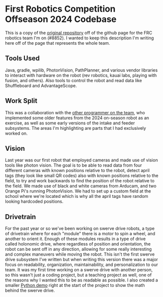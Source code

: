 # First Robotics Competition Offseason 2024 Codebase

This is a copy of the [original repository](https://github.com/Drew-Robotics/offseason-2024) off of the github page for the FRC robotics team I'm on (#8852). I wanted to keep this description I'm writing here off of the page that represents the whole team.

## Tools Used
Java, gradle, wpilib, PhotonVision, PathPlanner, and various vendor libraries to interact with hardware on the robot (rev robotics, kauai labs, playing with fusion, and others).
Also tools to control the robot and read data like Shuffleboard and AdvantageScope.

## Work Split
This was a collaboration with the [other programmer on the team](https://github.com/Pickles888), who implemented some older features from the 2024 on-season robot as an exercise, as well as some early versions of the intake and feeder subsystems. The areas I'm highlighting are parts that I had exclusively worked on.

## Vision

Last year was our first robot that employed cameras and made use of vision tools like photon vision. The goal is to be able to read data from four different cameras with known positions relative to the robot, detect april tags (they look like small QR codes) also with known positions relative to the field, to try and work backwards to find the position of the robot relative to the field. We made use of black and white cameras from Arducam, and two Orange Pi's running PhotonVision. We had to set up a custom field at the school where we're located which is why all the april tags have random looking hardcoded positions.

## Drivetrain

For the past year or so we've been working on swerve drive robots, a type of drivetrain where for each "module" there is a motor to spin a wheel, and another to orient it. Enough of these modules results in a type of drive called holonomic drive, where regardless of position and orientation, the robot can be sent off in any direction, allowing for some really interesting and complex maneuvers while moving the robot. This isn't the first swerve drive subsystem I've written but when writing this version there was a major focus on readability, organization, maintainability, and personalization to our team. It was my first time working on a swerve drive with another person, so this wasn't just a coding project, but a teaching project as well, one of the reasons why I wanted this to be as readable as possible. I also created a smaller [Python demo](https://github.com/njbizzle/SwerveDriveDemo) right at the start of the project to show the math behind the swerve drive.

